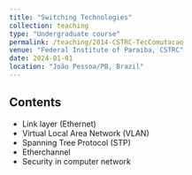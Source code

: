 ```yaml
---
title: "Switching Technologies"
collection: teaching
type: "Undergraduate course"
permalink: /teaching/2014-CSTRC-TecComutacao  
venue: "Federal Institute of Paraiba, CSTRC"
date: 2024-01-01
location: "João Pessoa/PB, Brazil"
---
```


Contents
-----

- Link layer (Ethernet)
- Virtual Local Area Network (VLAN)
- Spanning Tree Protocol (STP)
- Etherchannel
- Security in computer network